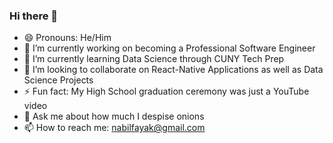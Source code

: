 ### Hi there 👋

<!-- **NabilFayak/NabilFayak** is a ✨ _special_ ✨ repository because its `README.md` (this file) appears on your GitHub profile.
 -->
<!-- Here are some ideas to get you started:
 -->
 - 😄 Pronouns: He/Him
- 🔭 I’m currently working on becoming a Professional Software Engineer
- 🌱 I’m currently learning Data Science through CUNY Tech Prep
- 👯 I’m looking to collaborate on React-Native Applications as well as Data Science Projects
- ⚡ Fun fact: My High School graduation ceremony was just a YouTube video
- 💬 Ask me about how much I despise onions
- 📫 How to reach me: nabilfayak@gmail.com
<!-- - 🤔 I’m looking for help with ... -->
